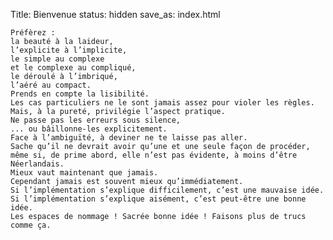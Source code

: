 Title: Bienvenue
status: hidden
save_as: index.html

    Préfèrez :
    la beauté à la laideur,
    l’explicite à l’implicite,
    le simple au complexe
    et le complexe au compliqué,
    le déroulé à l’imbriqué,
    l’aéré au compact.
    Prends en compte la lisibilité.
    Les cas particuliers ne le sont jamais assez pour violer les règles.
    Mais, à la pureté, privilégie l’aspect pratique.
    Ne passe pas les erreurs sous silence,
    ... ou bâillonne-les explicitement.
    Face à l’ambiguïté, à deviner ne te laisse pas aller.
    Sache qu’il ne devrait avoir qu’une et une seule façon de procéder,
    même si, de prime abord, elle n’est pas évidente, à moins d’être Néerlandais.
    Mieux vaut maintenant que jamais.
    Cependant jamais est souvent mieux qu’immédiatement.
    Si l’implémentation s’explique difficilement, c’est une mauvaise idée.
    Si l’implémentation s’explique aisément, c’est peut-être une bonne idée.
    Les espaces de nommage ! Sacrée bonne idée ! Faisons plus de trucs comme ça.
